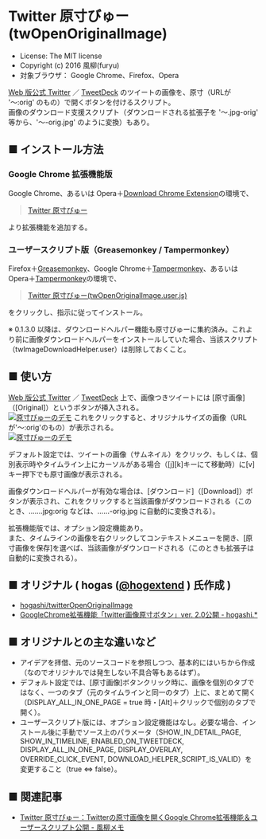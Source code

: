 Twitter 原寸びゅー (twOpenOriginalImage)
========================================

- License: The MIT license  
- Copyright (c) 2016 風柳(furyu)  
- 対象ブラウザ： Google Chrome、Firefox、Opera

[Web 版公式 Twitter](https://twitter.com/) ／ [TweetDeck](https://tweetdeck.twitter.com/) のツイートの画像を、原寸（URLが '～:orig' のもの）で開くボタンを付けるスクリプト。  
画像のダウンロード支援スクリプト（ダウンロードされる拡張子を '～.jpg-orig' 等から、'～-orig.jpg' のように変換）もあり。  


■ インストール方法 
---
### Google Chrome 拡張機能版
Google Chrome、あるいは Opera＋[Download Chrome Extension](https://addons.opera.com/ja/extensions/details/download-chrome-extension-9/?display=en)の環境で、

> [Twitter 原寸びゅー](https://chrome.google.com/webstore/detail/twitter-%E5%8E%9F%E5%AF%B8%E3%81%B3%E3%82%85%E3%83%BC/bkpaljhmpehdbjkoahohlhkhlleaicel)

より拡張機能を追加する。  


### ユーザースクリプト版（Greasemonkey / Tampermonkey）
Firefox＋[Greasemonkey](https://addons.mozilla.org/ja/firefox/addon/greasemonkey/)、Google Chrome＋[Tampermonkey](https://chrome.google.com/webstore/detail/tampermonkey/dhdgffkkebhmkfjojejmpbldmpobfkfo?hl=ja)、あるいは Opera＋[Tampermonkey](https://addons.opera.com/ja/extensions/details/tampermonkey-beta/?display=en)の環境で、  

> [Twitter 原寸びゅー(twOpenOriginalImage.user.js)](https://github.com/furyutei/twOpenOriginalImage/raw/master/src/js/twOpenOriginalImage.user.js)  
                                
をクリックし、指示に従ってインストール。  

※ 0.1.3.0 以降は、ダウンロードヘルパー機能も原寸びゅーに集約済み。これより前に画像ダウンロードヘルパーをインストールしていた場合、当該スクリプト（twImageDownloadHelper.user）は削除しておくこと。  


■ 使い方
---
[Web 版公式 Twitter](https://twitter.com/) ／ [TweetDeck](https://tweetdeck.twitter.com/) 上で、画像つきツイートには [原寸画像]（[Original]）というボタンが挿入される。  
[![原寸びゅーのデモ](http://cdn-ak.f.st-hatena.com/images/fotolife/f/furyu-tei/20160319/20160319125425.png)](https://www.youtube.com/watch?v=6Z_QDlg8zDk)
これをクリックすると、オリジナルサイズの画像（URLが'～:orig'のもの）が表示される。  
[![原寸びゅーのデモ](http://cdn-ak.f.st-hatena.com/images/fotolife/f/furyu-tei/20160319/20160319125405.png)](https://www.youtube.com/watch?v=6Z_QDlg8zDk)

デフォルト設定では、ツイートの画像（サムネイル）をクリック、もしくは、個別表示時やタイムライン上にカーソルがある場合（[j][k]キーにて移動時）に[v]キー押下でも原寸画像が表示される。  

画像ダウンロードヘルパーが有効な場合は、[ダウンロード]（[Download]）ボタンが表示され、これをクリックすると当該画像がダウンロードされる（このとき、…….jpg:orig などは、……-orig.jpg に自動的に変換される）。  

拡張機能版では、オプション設定機能あり。  
また、タイムラインの画像を右クリックしてコンテキストメニューを開き、[原寸画像を保存]を選べば、当該画像がダウンロードされる（このときも拡張子は自動的に変換される）。  


■ オリジナル ( hogas ([@hogextend](https://twitter.com/hogextend/) ) 氏作成 )
---
- [hogashi/twitterOpenOriginalImage](https://github.com/hogashi/twitterOpenOriginalImage)  
- [GoogleChrome拡張機能「twitter画像原寸ボタン」ver. 2.0公開 - hogashi.*](http://hogashi.hatenablog.com/entry/2016/01/01/234632)  


■ オリジナルとの主な違いなど
---
- アイデアを拝借、元のソースコードを参照しつつ、基本的にはいちから作成（なのでオリジナルでは発生しない不具合等もあるはず）。  
- デフォルト設定では、[原寸画像]ボタンクリック時に、画像を個別のタブではなく、一つのタブ（元のタイムラインと同一のタブ）上に、まとめて開く（DISPLAY_ALL_IN_ONE_PAGE = true 時・[Alt]＋クリックで個別のタブで開く）。  
- ユーザースクリプト版には、オプション設定機能はなし。必要な場合、インストール後に手動でソース上のパラメータ（SHOW_IN_DETAIL_PAGE, SHOW_IN_TIMELINE, ENABLED_ON_TWEETDECK, DISPLAY_ALL_IN_ONE_PAGE, DISPLAY_OVERLAY, OVERRIDE_CLICK_EVENT, DOWNLOAD_HELPER_SCRIPT_IS_VALID）を変更すること（true ⇔ false）。  


■ 関連記事
---
- [Twitter 原寸びゅー：Twitterの原寸画像を開くGoogle Chrome拡張機能＆ユーザースクリプト公開 - 風柳メモ](http://furyu.hatenablog.com/entry/20160116/1452871567)  
